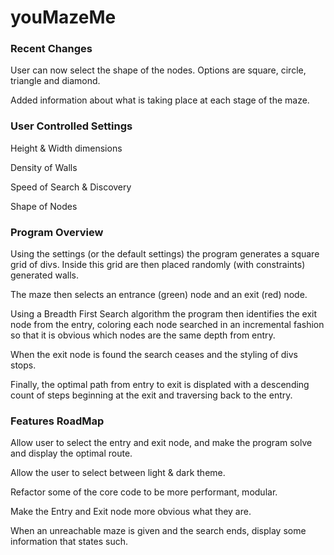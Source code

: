 # youMazeMe

### Recent Changes

User can now select the shape of the nodes. Options are square, circle, triangle and diamond.

Added information about what is taking place at each stage of the maze.

### User Controlled Settings

Height & Width dimensions

Density of Walls

Speed of Search & Discovery

Shape of Nodes

### Program Overview

Using the settings (or the default settings) the program generates a square grid of divs. Inside this grid are then placed randomly (with constraints) generated walls. 

The maze then selects an entrance (green) node and an exit (red) node. 

Using a Breadth First Search algorithm the program then identifies the exit node from the entry, coloring each node searched in an incremental fashion so that it is obvious which nodes are the same depth from entry. 

When the exit node is found the search ceases and the styling of divs stops. 

Finally, the optimal path from entry to exit is displated with a descending count of steps beginning at the exit and traversing back to the entry.

### Features RoadMap

Allow user to select the entry and exit node, and make the program solve and display the optimal route.

Allow the user to select between light & dark theme.

Refactor some of the core code to be more performant, modular.

Make the Entry and Exit node more obvious what they are.

When an unreachable maze is given and the search ends, display some information that states such.





		

